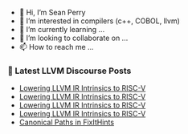 - 👋 Hi, I’m Sean Perry
- 👀 I’m interested in compilers (c++, COBOL, llvm)
- 🌱 I’m currently learning ...
- 💞️ I’m looking to collaborate on ...
- 📫 How to reach me ...

<!---
s66perry/s66perry is a ✨ special ✨ repository because its `README.md` (this file) appears on your GitHub profile.
You can click the Preview link to take a look at your changes.
--->
### 📕 Latest LLVM Discourse Posts

<!-- DISCOURSE-LLVM:START -->
- [Lowering LLVM IR Intrinsics to RISC-V](https://discourse.llvm.org/t/lowering-llvm-ir-intrinsics-to-risc-v/84134#post_4)
- [Lowering LLVM IR Intrinsics to RISC-V](https://discourse.llvm.org/t/lowering-llvm-ir-intrinsics-to-risc-v/84134#post_3)
- [Lowering LLVM IR Intrinsics to RISC-V](https://discourse.llvm.org/t/lowering-llvm-ir-intrinsics-to-risc-v/84134#post_2)
- [Lowering LLVM IR Intrinsics to RISC-V](https://discourse.llvm.org/t/lowering-llvm-ir-intrinsics-to-risc-v/84134#post_1)
- [Canonical Paths in FixItHints](https://discourse.llvm.org/t/canonical-paths-in-fixithints/84115#post_3)
<!-- DISCOURSE-LLVM:END -->

